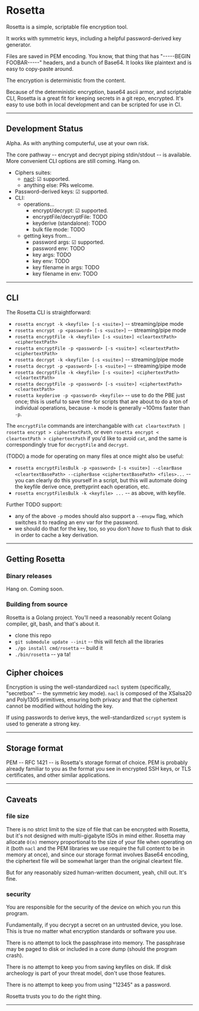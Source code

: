 Rosetta
=======

Rosetta is a simple, scriptable file encryption tool.

It works with symmetric keys, including a helpful password-derived key generator.

Files are saved in PEM encoding.  You know, that thing that has
"-----BEGIN FOOBAR-----" headers, and a bunch of Base64.
It looks like plaintext and is easy to copy-paste around.

The encryption is deterministic from the content.

Because of the deterministic encryption, base64 ascii armor, and scriptable CLI,
Rosetta is a great fit for keeping secrets in a git repo, encrypted.
It's easy to use both in local development and can be scripted for use in CI.

---



Development Status
------------------

Alpha.  As with anything computerful, use at your own risk.

The core pathway -- encrypt and decrypt piping stdin/stdout -- is available.
More convenient CLI options are still coming.  Hang on.

- Ciphers suites:
  - [nacl](https://godoc.org/golang.org/x/crypto/nacl/secretbox): ☑ supported.
  - anything else: PRs welcome.
- Password-derived keys: ☑ supported.
- CLI:
  - operations...
    - encrypt/decrypt: ☑ supported.
    - encryptFile/decryptFile: TODO
    - keyderive (standalone): TODO
    - bulk file mode: TODO
  - getting keys from...
    - password args: ☑ supported.
	- password env: TODO
	- key args: TODO
	- key env: TODO
	- key filename in args: TODO
	- key filename in env: TODO

---



CLI
---

The Rosetta CLI is straightforward:

  - `rosetta encrypt -k <keyfile> [-s <suite>]` -- streaming/pipe mode
  - `rosetta encrypt -p <password> [-s <suite>]` -- streaming/pipe mode
  - `rosetta encryptFile -k <keyfile> [-s <suite>] <cleartextPath> <ciphertextPath>`
  - `rosetta encryptFile -p <password> [-s <suite>] <cleartextPath> <ciphertextPath>`
  - `rosetta decrypt -k <keyfile> [-s <suite>]` -- streaming/pipe mode
  - `rosetta decrypt -p <password> [-s <suite>]` -- streaming/pipe mode
  - `rosetta decryptFile -k <keyfile> [-s <suite>] <ciphertextPath> <cleartextPath>`
  - `rosetta decryptFile -p <password> [-s <suite>] <ciphertextPath> <cleartextPath>`
  - `rosetta keyderive -p <password> <keyfile>` -- use to do the PBE just once;
    this is useful to save time for scripts that are about to do a ton of
    individual operations, because `-k` mode is generally ~100ms faster than `-p`.

The `encryptFile` commands are interchangable with
`cat cleartextPath | rosetta encrypt > ciphertextPath`, or even
`rosetta encrypt < cleartextPath > ciphertextPath` if you'd like to avoid `cat`,
and the same is correspondingly true for `decryptFile` and `decrypt`.

(TODO) a mode for operating on many files at once might also be useful:

  - `rosetta encryptFilesBulk -p <password> [-s <suite>]
    --clearBase <cleartextBasePath> --cipherBase <ciphertextBasePath>
    <files>...` -- you can clearly do this yourself in a script, but
    this will automate doing the keyfile derive once, prettyprint each
    operation, etc.
  - `rosetta encryptFilesBulk -k <keyfile> ...` -- as above, with keyfile.

Further TODO support:

  - any of the above `-p` modes should also support a `--envpw` flag,
    which switches it to reading an env var for the password.
  - we should do that for the key, too, so you don't *have* to
    flush that to disk in order to cache a key derivation.

---



Getting Rosetta
---------------

### Binary releases

Hang on.  Coming soon.


### Building from source

Rosetta is a Golang project.  You'll need a reasonably recent Golang
compiler, git, bash, and that's about it.

- clone this repo
- `git submodule update --init` -- this will fetch all the libraries
- `./go install cmd/rosetta` -- build it
- `./bin/rosetta` -- ya ta!



Cipher choices
--------------

Encryption is using the well-standardized `nacl` system (specifically,
"secretbox" -- the symmetric key mode).  `nacl` is composed of the
XSalsa20 and Poly1305 primitives, ensuring both privacy and that the
ciphertext cannot be modified without holding the key.

If using passwords to derive keys, the well-standardized `scrypt` system
is used to generate a strong key.

---



Storage format
--------------

PEM -- RFC 1421 -- is Rosetta's storage format of choice.
PEM is probably already familiar to you as the format you see in encrypted
SSH keys, or TLS certificates, and other similar applications.

---



Caveats
-------

### file size

There is no strict limit to the size of file that can be encrypted with
Rosetta, but it's not designed with multi-gigabyte ISOs in mind either.
Rosetta may allocate `O(n)` memory proportional to the size of your file
when operating on it (both `nacl` and the PEM libraries we use require
the full content to be in memory at once), and since our storage format
involves Base64 encoding, the ciphertext file will be somewhat larger
than the original cleartext file.

But for any reasonably sized human-written document, yeah, chill out.
It's fine.

### security

You are responsible for the security of the device on which you run this program.

Fundamentally, if you decrypt a secret on an untrusted device, you lose.
This is true no matter what encryption standards or software you use.

There is no attempt to lock the passphrase into memory.  The passphrase may
be paged to disk or included in a core dump (should the program crash).

There is no attempt to keep you from saving keyfiles on disk.  If disk
archeology is part of your threat model, don't use those features.

There is no attempt to keep you from using "12345" as a password.

Rosetta trusts you to do the right thing.

---

